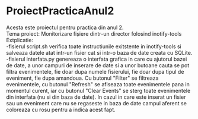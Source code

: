 # ProiectPracticaAnul2
Acesta este proiectul pentru practica din anul 2.  
Tema proiect: Monitorizare fișiere dintr-un director folosind inotify-tools  
Extplicatie:  
-fisierul script.sh verifica toate instructiunile exitstente in inotify-tools si salveaza datele atat intr-un fisier cat si intr-o baza de date creata cu SQLite.  
-fisierul interfata.py genereaza o interfata grafica in care cu ajutorul bazei de date, a unor campuri de inserare de date si a unor butoane cauta se pot filtra evenimentele, fie doar dupa numele fisierului, fie doar dupa tipul de eveniment, fie dupa amandoua. Cu  butonul "Filter" se filtreaza evenimentele, cu butonul "Refresh" se afiseaza toate evenimentele pana in momentul curent, iar cu butonul "Clear Events" se sterg toate evenimentele din interfata (nu si din baza de date). In cazul in care este inserat un fisier sau un eveniment care nu se regaseste in baza de date campul aferent se coloreaza cu rosu pentru a indica acest fapt.